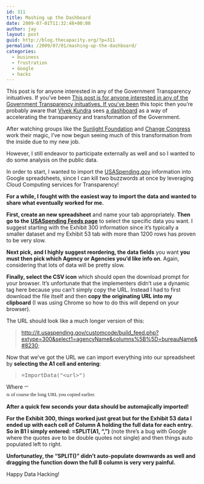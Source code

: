 ```yaml
---
id: 311
title: Mashing up the Dashboard
date: 2009-07-01T11:32:48+00:00
author: jay
layout: post
guid: http://blog.thecapacity.org/?p=311
permalink: /2009/07/01/mashing-up-the-dashboard/
categories:
  - business
  - frustration
  - Google
  - hacks
---
```

This post is for anyone interested in any of the Government Transparency inituatives. If you&#8217;ve been [This post is for anyone interested in any of the Government Transparency inituatives. If you&#8217;ve been](http://blog.sunlightfoundation.com/2009/03/06/transparency-visualized/) this topic then you&#8217;re probably aware that [Vivek Kundra](http://www.whitehouse.gov/the_press_office/President-Obama-Names-Vivek-Kundra-Chief-Information-Officer/) sees [a dashboard](http://bits.blogs.nytimes.com/2009/06/15/the-nations-co-government-needs-a-dashboard/) as a way of accelerating the transparency and transformation of the Government.

After watching groups like the [Sunlight Foundation](http://www.sunlightfoundation.com/) and [Change Congress](http://change-congress.org/) work their magic, I&#8217;ve now begun seeing much of this transformation from the inside due to my new job.

However, I still endeavor to participate externally as well and so I wanted to do some analysis on the public data.

In order to start, I wanted to import the [USASpending.gov](http://www.usaspending.gov/) information into Google spreadsheets, since I can kill two buzzwords at once by leveraging Cloud Computing services for Transparency!

**For a while, I fought with the easiest way to import the data and wanted to share what eventually worked for me.**

**First, create an new spreadsheet** and name your tab appropriately. **Then go to the** [**USASpending Feeds page**](http://it.usaspending.gov/?q=content/data-feeds) to select the specific data you want. I suggest starting with the Exhibit 300 information since it&#8217;s typically a smaller dataset and my Exhibit 53 tab with more than 1200 rows has proven to be very slow.

**Next pick, and I highly suggest reordering, the data fields** you want **you must then pick which Agency or Agencies you&#8217;d like info on**. Again, considering that lots of data will be pretty slow.

**Finally, select the CSV icon** which should open the download prompt for your browser. It&#8217;s unfortunate that the implementers didn&#8217;t use a dynamic tag here because you can&#8217;t simply copy the URL. Instead I had to first download the file itself and then **copy the originating URL into my clipboard** (I was using Chrome so how to do this will depend on your browser).

The URL should look like a much longer version of this:

> http://it.usaspending.gov/customcode/build_feed.php?extype=300&select1=agencyName&columns%5B%5D=bureauName&#8230;

Now that we&#8217;ve got the URL we can import everything into our spreadsheet by **selecting the A1 cell and entering**:

> <pre>=ImportData("&lt;url&gt;")</pre>

Where <span style="font-family: Consolas; line-height: 18px; font-size: 12px; white-space: pre; ">&#8220;<url>&#8221; <span style="font-family: Georgia; line-height: 19px; white-space: normal; font-size: 13px; ">is of course the long URL you copied earlier.</span></span>

**After a quick few seconds your data should be automajically imported!**

**For the Exhibit 300, things worked just great but for the Exhibit 53 data I ended up with each cell of Column A holding the full data for each entry. So in B1 I simply entered: =SPLIT(A1, &#8220;,&#8221;)** (note thre&#8217;s a bug with Google where the quotes ave to be double quotes not single) and then things auto populated left to right.

**Unfortunatley, the &#8220;SPLIT()&#8221; didn&#8217;t auto-populate downwards as well and dragging the function down the full B column is very very painful.**

Happy Data Hacking!